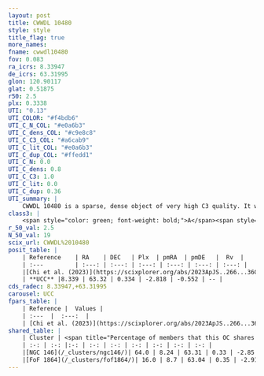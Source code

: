 ```yaml
---
layout: post
title: CWWDL 10480
style: style
title_flag: true
more_names: 
fname: cwwdl10480
fov: 0.083
ra_icrs: 8.33947
de_icrs: 63.31995
glon: 120.90117
glat: 0.51875
r50: 2.5
plx: 0.3338
UTI: "0.13"
UTI_COLOR: "#f4bdb6"
UTI_C_N_COL: "#e0a6b3"
UTI_C_dens_COL: "#c9e8c8"
UTI_C_C3_COL: "#a6cab9"
UTI_C_lit_COL: "#e0a6b3"
UTI_C_dup_COL: "#ffedd1"
UTI_C_N: 0.0
UTI_C_dens: 0.8
UTI_C_C3: 1.0
UTI_C_lit: 0.0
UTI_C_dup: 0.36
UTI_summary: |
    CWWDL 10480 is a sparse, dense object of very high C3 quality. It was recently reported in the literature.<br><br><span style="color: #99180f; font-weight: bold;">Warning: </span>This is possibly a duplicated object, which shares a significant percentage of members with at least one previously reported entry.<br><br><span style="color: #99180f; font-weight: bold;">Warning: </span>contains less than 25 stars with <i>P>0.5</i> estimated.
class3: |
    <span style="color: green; font-weight: bold;">A</span><span style="color: green; font-weight: bold;">A</span>
r_50_val: 2.5
N_50_val: 19
scix_url: CWWDL%2010480
posit_table: |
    | Reference    | RA    | DEC   | Plx  | pmRA  | pmDE   |  Rv  |
    | :---         | :---: | :---: | :---: | :---: | :---: | :---: |
    |[Chi et al. (2023)](https://scixplorer.org/abs/2023ApJS..266...36C) | 8.89 | 63.317 | 0.356 | -2.797 | -0.606 | -48.974 |
    | **UCC** |8.339 | 63.32 | 0.334 | -2.818 | -0.552 | -- | 
cds_radec: 8.33947,+63.31995
carousel: UCC
fpars_table: |
    | Reference |  Values |
    | :---  |  :---:  |
    | [Chi et al. (2023)](https://scixplorer.org/abs/2023ApJS..266...36C) | `logAge=7.13, Z=0.44` |
shared_table: |
    | Cluster | <span title="Percentage of members that this OC shares with the ones listed">%</span>   | RA   | DEC   | Plx   | pmRA  | pmDE  | Rv | UTI |
    | :-: | :-: |:-: | :-: | :-: | :-: | :-: | :-: | :-: |
    |[NGC 146](/_clusters/ngc146/)| 64.0 | 8.24 | 63.31 | 0.33 | -2.85 | -0.49 | -99.85 |0.94 |
    |[FoF 1864](/_clusters/fof1864/)| 16.0 | 8.7 | 63.04 | 0.35 | -2.91 | -0.56 | -- |0.08 |
---
```

